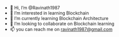 - 👋 Hi, I’m @Ravinath1987
- 👀 I’m interested in learning Blockchain
- 🌱 I’m currently learning Blockchain Architecture
- 💞️ I’m looking to collaborate on Blockchain learning
- 📫 you can reach me on ravinath1987@gmail.com

<!---
Ravinath1987/Ravinath1987 is a ✨ special ✨ repository because its `README.md` (this file) appears on your GitHub profile.
You can click the Preview link to take a look at your changes.
--->
